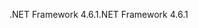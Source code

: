 <span data-ttu-id="426dc-101">.NET Framework 4.6.1</span><span class="sxs-lookup"><span data-stu-id="426dc-101">.NET Framework 4.6.1</span></span>